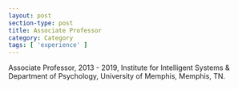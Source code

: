 ```yaml
---
layout: post
section-type: post
title: Associate Professor
category: Category
tags: [ 'experience' ]
---
```

Associate Professor, 2013 - 2019, Institute for Intelligent Systems & Department of Psychology, University of Memphis, Memphis, TN.
